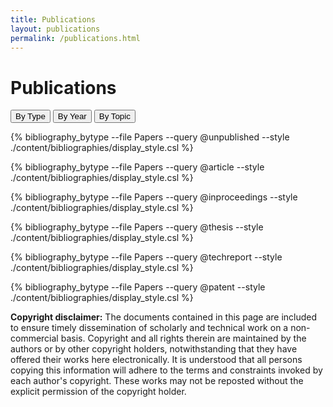 ```yaml
---
title: Publications
layout: publications
permalink: /publications.html
---
```


# Publications

<div>
  <div class="right-align">
    <p>
      <button class="button button-bib left-align" onclick="toggleBibliography('type')">By Type</button>
      <button class="button button-bib left-align" onclick="toggleBibliography('year')">By Year</button>
      <button class="button button-bib left-align" onclick="toggleBibliography('topic')">By Topic</button>
    </p>
  </div>
</div>

<div id="bibliography-type">
{% bibliography_bytype --file Papers --query @unpublished --style ./content/bibliographies/display_style.csl %}
<br>

{% bibliography_bytype --file Papers --query @article --style ./content/bibliographies/display_style.csl %}
<br>

{% bibliography_bytype --file Papers --query @inproceedings --style ./content/bibliographies/display_style.csl %}
<br>

{% bibliography_bytype --file Papers --query @thesis --style ./content/bibliographies/display_style.csl %}
<br>

{% bibliography_bytype --file Papers  --query @techreport --style ./content/bibliographies/display_style.csl %}
<br>

{% bibliography_bytype --file Papers --query @patent --style ./content/bibliographies/display_style.csl %}
<br>
</div>

<div id="bibliography-topic" style="display: none;">
{% bibliography_keyword --file Papers --style ./content/bibliographies/display_style.csl %}
</div>

<div id="bibliography-year" style="display: none;">
{% bibliography_year --file Papers --style ./content/bibliographies/display_style.csl %}
</div>


**Copyright disclaimer:** The documents contained in this page are included to ensure timely dissemination of scholarly and technical work on a non-commercial basis. Copyright and all rights therein are maintained by the authors or by other copyright holders, notwithstanding that they have offered their works here electronically. It is understood that all persons copying this information will adhere to the terms and constraints invoked by each author's copyright. These works may not be reposted without the explicit permission of the copyright holder.
